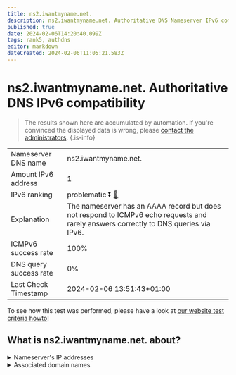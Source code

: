 ```yaml
---
title: ns2.iwantmyname.net.
description: ns2.iwantmyname.net. Authoritative DNS Nameserver IPv6 compatibility
published: true
date: 2024-02-06T14:20:40.099Z
tags: rank5, authdns
editor: markdown
dateCreated: 2024-02-06T11:05:21.583Z
---
```


# ns2.iwantmyname.net. Authoritative DNS IPv6 compatibility

> The results shown here are accumulated by automation. If you're convinced the displayed data is wrong, please [contact the administrators](/howto/chat). 
{.is-info}




|   |   |
| - | - |
| Nameserver DNS name | ns2.iwantmyname.net.
| Amount IPv6 address | 1
| IPv6 ranking | problematic :arrow_double_down: [🔗](/howto/ranking) |
| Explanation | The nameserver has an AAAA record but does not respond to ICMPv6 echo requests and rarely answers correctly to DNS queries via IPv6. |
| ICMPv6 success rate | 100%|
| DNS query success rate | 0% |
| Last Check Timestamp | 2024-02-06 13:51:43+01:00 |

To see how this test was performed, please have a look at [our website test criteria howto](/howto/testcriteria/authdns)!


## What is ns2.iwantmyname.net. about?




<details>
<summary>Nameserver's IP addresses</summary>

2001:8d8:580:401:217:160:113:131

</details>



<details>
<summary>Associated domain names</summary>

www.couchbase.com

</details>

